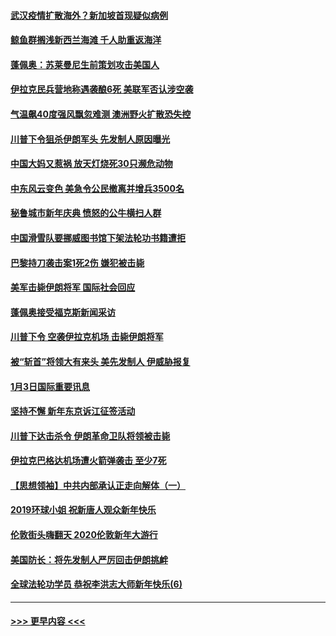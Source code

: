 #### [武汉疫情扩散海外？新加坡首现疑似病例](../pages/prog202/a102745347.md?t=01050744) 
#### [鲸鱼群搁浅新西兰海滩 千人助重返海洋](../pages/prog202/a102745257.md?t=01050744) 
#### [蓬佩奥：苏莱曼尼生前策划攻击美国人](../pages/prog202/a102745305.md?t=01050744) 
#### [伊拉克民兵营地称遇袭酿6死 美联军否认涉空袭](../pages/prog202/a102745093.md?t=01050744) 
#### [气温飙40度强风飘忽难测 澳洲野火扩散恐失控](../pages/prog202/a102744951.md?t=01050744) 
#### [川普下令狙杀伊朗军头 先发制人原因曝光](../pages/prog202/a102744900.md?t=01050744) 
#### [中国大妈又惹祸 放天灯烧死30只濒危动物](../pages/prog202/a102744899.md?t=01050744) 
#### [中东风云变色 美急令公民撤离并增兵3500名](../pages/prog202/a102744827.md?t=01050744) 
#### [秘鲁城市新年庆典 愤怒的公牛横扫人群](../pages/prog202/a102744618.md?t=01050744) 
#### [中国滑雪队要挪威图书馆下架法轮功书籍遭拒](../pages/prog202/a102744639.md?t=01050744) 
#### [巴黎持刀袭击案1死2伤 嫌犯被击毙](../pages/prog202/a102744566.md?t=01050744) 
#### [美军击毙伊朗将军 国际社会回应](../pages/prog202/a102744485.md?t=01050744) 
#### [蓬佩奥接受福克斯新闻采访](../pages/prog202/a102744480.md?t=01050744) 
#### [川普下令 空袭伊拉克机场 击毙伊朗将军](../pages/prog202/a102744470.md?t=01050744) 
#### [被“斩首”将领大有来头 美先发制人 伊威胁报复](../pages/prog202/a102744454.md?t=01050744) 
#### [1月3日国际重要讯息](../pages/prog202/a102744301.md?t=01050744) 
#### [坚持不懈 新年东京诉江征签活动](../pages/prog202/a102744303.md?t=01050744) 
#### [川普下达击杀令 伊朗革命卫队将领被击毙](../pages/prog202/a102741911.md?t=01050744) 
#### [伊拉克巴格达机场遭火箭弹袭击 至少7死](../pages/prog202/a102744115.md?t=01050744) 
#### [【思想领袖】中共内部承认正走向解体（一）](../pages/prog202/a102744097.md?t=01050744) 
#### [2019环球小姐 祝新唐人观众新年快乐](../pages/prog202/a102744043.md?t=01050744) 
#### [伦敦街头嗨翻天 2020伦敦新年大游行](../pages/prog202/a102743925.md?t=01050744) 
#### [美国防长：将先发制人严厉回击伊朗挑衅](../pages/prog202/a102743930.md?t=01050744) 
#### [全球法轮功学员 恭祝李洪志大师新年快乐(6)](../pages/prog202/a102743899.md?t=01050744) 

----
#### [ >>> 更早内容 <<< ](../indexes/prog202-earlier.md)
